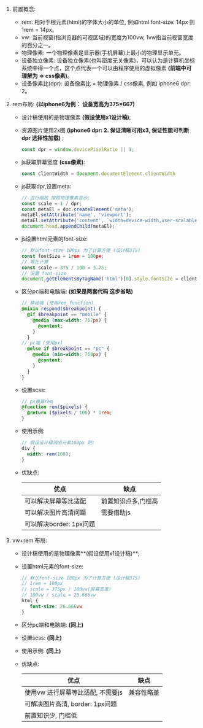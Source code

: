1. 前置概念:

   - rem: 相对于根元素(html)的字体大小的单位, 例如html font-size: 14px 则 1rem = 14px。
   - vw: 当前视窗(指浏览器的可视区域)的宽度为100vw, 1vw指当前视窗宽度的百分之一。
   - 物理像素: 一个物理像素是显示器(手机屏幕)上最小的物理显示单元。
   - 设备独立像素: 设备独立像素(也叫密度无关像素)，可以认为是计算机坐标系统中得一个点，这个点代表一个可以由程序使用的虚拟像素 **(前端中可理解为 => css像素)**。
   - 设备像素比(dpr): 设备像素比 = 物理像素 / css像素, 例如 iphone6 dpr: 2。

2. rem布局:  **(以iphone6为例： 设备宽高为375×667)**

   - 设计稿使用的是物理像素 **(假设使用x1设计稿)**;

   - 资源图片使用2x图  **(iphone6 dpr: 2. 保证清晰可用x3, 保证性能可判断dpr 选择性加载)** ;

     ```javascript
     const dpr = window.devicePixelRatio || 1;
     ```

   - js获取屏幕宽度 **(css像素)**:

     ```javascript
     const clientWidth = document.documentElement.clientWidth
     ```

   - js获取dpr,设置meta:

     ```javascript
     // 进行缩放 按照物理像素显示;
     const scale = 1 / dpr;
     const metaEl = doc.createElement('meta');
     metaEl.setAttribute('name', 'viewport');
     metaEl.setAttribute('content', `width=device-width,user-scalable=no,initial-scale=${scale},maximum-scale=${scale},minimum-scale=${scale}`);
     document.head.appendChild(metaEl);
     ```

   - js设置html元素的font-size:

     ```javascript
     // 默认font-size 100px 为了计算方便 (设计稿375)
     const fontSize = 1rem = 100px;
     // 等比计算
     const scale = 375 / 100 = 3.75;
     // 设置 font-size
     document.getElementsByTagName('html')[0].style.fontSize = clientWidth / 3.75;
     ```

   - 区分pc端和电脑端: **(如果是两套代码 这步省略)**

     ```scss
     // 移动端 (使用rem function)
     @mixin respond($breakpoint) {
       @if $breakpoint == "mobile" {
         @media (max-width: 767px) {
           @content;
         }
       }
     // pc端 (使用px)
       @else if $breakpoint == "pc" {
         @media (min-width: 768px) {
           @content;
         }
       }
     }
     ```

   - 设置scss:

     ```scss
     // px换算rem
     @function rem($pixels) {
       @return ($pixels / 100) * 1rem;
     }
     ```

   - 使用示例:

     ```scss
     // 假设设计稿测出元素100px 则:
     div {
       width: rem(100);
     }
     ```

   - 优缺点: 

     | 优点                    | 缺点                |
     | ----------------------- | ------------------- |
     | 可以解决屏幕等比适配    | 前置知识点多,门槛高 |
     | 可以解决图片高清问题    | 需要借助js          |
     | 可以解决border: 1px问题 |                     |

3. vw+rem 布局:

   - 设计稿使用的是物理像素**(假设使用x1设计稿)**;

   - 设置html元素的font-size:

     ```scss
     // 默认font-size 100px 为了计算方便 (设计稿375)
     // 1rem = 100px
     // scale = 375px / 100vw(屏幕宽度)
     // 100vw / scale = 26.666vw
     html {
     	font-size: 26.666vw
     }
     ```

   - 区分pc端和电脑端: **(同上)**

   - 设置scss: **(同上)**

   - 使用示例: **(同上)**

   - 优缺点: 

     | 优点                              | 缺点       |
     | --------------------------------- | ---------- |
     | 使用vw 进行屏幕等比适配, 不需要js | 兼容性略差 |
     | 可解决图片高清, border: 1px问题   |            |
     | 前置知识少, 门槛低                |            |